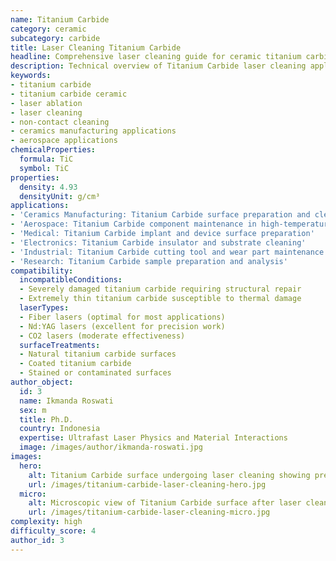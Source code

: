 ```yaml
---
name: Titanium Carbide
category: ceramic
subcategory: carbide
title: Laser Cleaning Titanium Carbide
headline: Comprehensive laser cleaning guide for ceramic titanium carbide
description: Technical overview of Titanium Carbide laser cleaning applications and parameters
keywords:
- titanium carbide
- titanium carbide ceramic
- laser ablation
- laser cleaning
- non-contact cleaning
- ceramics manufacturing applications
- aerospace applications
chemicalProperties:
  formula: TiC
  symbol: TiC
properties:
  density: 4.93
  densityUnit: g/cm³
applications:
- 'Ceramics Manufacturing: Titanium Carbide surface preparation and cleaning'
- 'Aerospace: Titanium Carbide component maintenance in high-temperature applications'
- 'Medical: Titanium Carbide implant and device surface preparation'
- 'Electronics: Titanium Carbide insulator and substrate cleaning'
- 'Industrial: Titanium Carbide cutting tool and wear part maintenance'
- 'Research: Titanium Carbide sample preparation and analysis'
compatibility:
  incompatibleConditions:
  - Severely damaged titanium carbide requiring structural repair
  - Extremely thin titanium carbide susceptible to thermal damage
  laserTypes:
  - Fiber lasers (optimal for most applications)
  - Nd:YAG lasers (excellent for precision work)
  - CO2 lasers (moderate effectiveness)
  surfaceTreatments:
  - Natural titanium carbide surfaces
  - Coated titanium carbide
  - Stained or contaminated surfaces
author_object:
  id: 3
  name: Ikmanda Roswati
  sex: m
  title: Ph.D.
  country: Indonesia
  expertise: Ultrafast Laser Physics and Material Interactions
  image: /images/author/ikmanda-roswati.jpg
images:
  hero:
    alt: Titanium Carbide surface undergoing laser cleaning showing precise contamination removal
    url: /images/titanium-carbide-laser-cleaning-hero.jpg
  micro:
    alt: Microscopic view of Titanium Carbide surface after laser cleaning showing detailed surface structure
    url: /images/titanium-carbide-laser-cleaning-micro.jpg
complexity: high
difficulty_score: 4
author_id: 3
---
```

